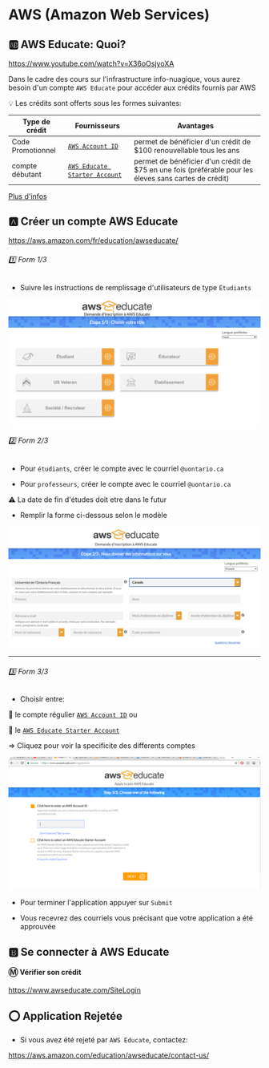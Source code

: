 # AWS (Amazon Web Services)


## :ab: AWS Educate: Quoi?

https://www.youtube.com/watch?v=X36oOsjyoXA

Dans le cadre des cours sur l'infrastructure info-nuagique, vous aurez besoin d'un compte `AWS Educate` pour accéder aux crédits fournis par AWS 

:bulb: Les crédits sont offerts sous les formes suivantes:

| Type de crédit    | Fournisseurs                             | Avantages                                                           | 
|-------------------|------------------------------------------|---------------------------------------------------------------------|
| Code Promotionnel | [`AWS Account ID`](account)              | permet de bénéficier d'un crédit de $100 renouvellable tous les ans |
| compte débutant   | [`AWS Educate Starter Account`](starter) | permet de bénéficier d'un crédit de $75 en une fois (préférable pour les éleves sans cartes de crédit) |

[Plus d'infos](https://awseducate-onboarding.s3.amazonaws.com/Educator+Toolkit/Movies/Getting+Started+with+AWS+Educate.mp4)


## :a: Créer un compte AWS Educate

https://aws.amazon.com/fr/education/awseducate/

###### :one: Form 1/3

* Suivre les instructions de remplissage d'utilisateurs de type `Étudiants`

![image](images/EducateForm1.png)

###### :two: Form 2/3

* Pour `étudiants`, créer le compte avec le courriel `@uontario.ca`  

* Pour `professeurs`, créer le compte avec le courriel `@uontario.ca`  


:warning: La date de fin d'études doit etre dans le futur

* Remplir la forme ci-dessous selon le modèle

![image](images/EducateForm2.png)

---

###### :three: Form 3/3

* Choisir entre:

:pushpin: le compte régulier [`AWS Account ID`](account) ou 

:pushpin: le [`AWS Educate Starter Account`](starter) 

=> Cliquez pour voir la specificite des differents comptes

![image](images/EducateForm3.png)

* Pour terminer l'application appuyer sur `Submit`

* Vous recevrez des courriels vous précisant que votre application a été approuvée

## :b: Se connecter à AWS Educate

#### :m: Vérifier son crédit

https://www.awseducate.com/SiteLogin


## :o: Application Rejetée

* Si vous avez été rejeté par `AWS Educate`, contactez:

https://aws.amazon.com/education/awseducate/contact-us/ 

